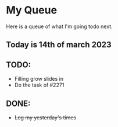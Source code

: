 # My Queue
Here is a queue of what I'm going todo next.

## Today is 14th of march 2023

## TODO:
- Filling grow slides in
- Do the task of #2271


## DONE:
- <strike>Log my yesterday's times<strike>
